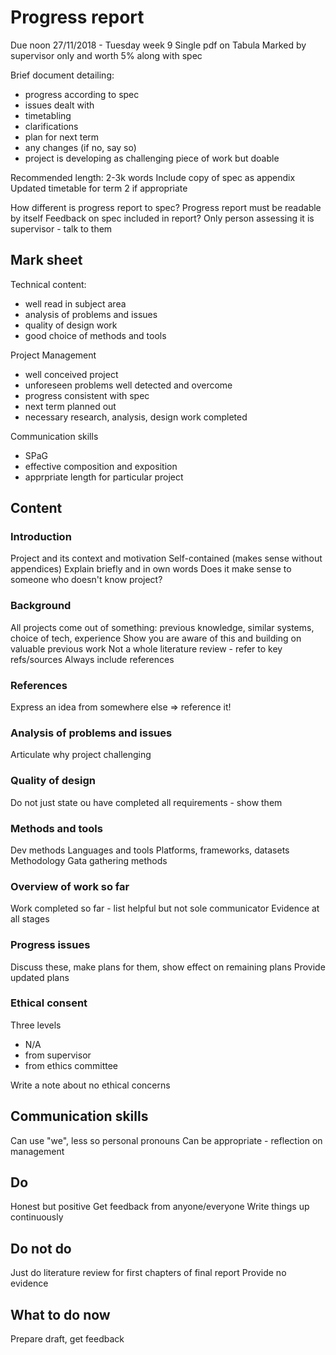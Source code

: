 # Progress report
Due noon 27/11/2018 - Tuesday week 9
Single pdf on Tabula
Marked by supervisor only and worth 5% along with spec

Brief document detailing:
- progress according to spec
- issues dealt with
- timetabling
- clarifications
- plan for next term
- any changes (if no, say so)
- project is developing as challenging piece of work but doable

Recommended length: 2-3k words
Include copy of spec as appendix
Updated timetable for term 2 if appropriate

How different is progress report to spec?
Progress report must be readable by itself
Feedback on spec included in report?
Only person assessing it is supervisor - talk to them

## Mark sheet
Technical content:
- well read in subject area
- analysis of problems and issues
- quality of design work
- good choice of methods and tools

Project Management
- well conceived project
- unforeseen problems well detected and overcome
- progress consistent with spec
- next term planned out
- necessary research, analysis, design work completed

Communication skills
- SPaG
- effective composition and exposition
- apprpriate length for particular project

## Content
### Introduction
Project and its context and motivation
Self-contained (makes sense without appendices)
Explain briefly and in own words
Does it make sense to someone who doesn't know project?

### Background
All projects come out of something: previous knowledge, similar systems, choice
of tech, experience
Show you are aware of this and building on valuable previous work
Not a whole literature review - refer to key refs/sources
Always include references

### References
Express an idea from somewhere else => reference it!

### Analysis of problems and issues
Articulate why project challenging

### Quality of design
Do not just state ou have completed all requirements - show them

### Methods and tools
Dev methods
Languages and tools
Platforms, frameworks, datasets
Methodology
Gata gathering methods

### Overview of work so far
Work completed so far - list helpful but not sole communicator
Evidence at all stages

### Progress issues
Discuss these, make plans for them, show effect on remaining plans
Provide updated plans

### Ethical consent
Three levels
- N/A
- from supervisor
- from ethics committee

Write a note about no ethical concerns

## Communication skills
Can use "we", less so personal pronouns
Can be appropriate - reflection on management

## Do
Honest but positive
Get feedback from anyone/everyone
Write things up continuously

## Do not do
Just do literature review for first chapters of final report
Provide no evidence

## What to do now
Prepare draft, get feedback
